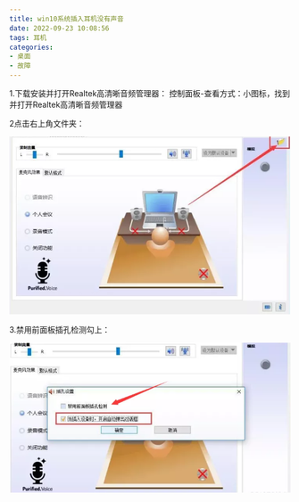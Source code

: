 ```yaml
---
title: win10系统插入耳机没有声音
date: 2022-09-23 10:08:56
tags: 耳机
categories: 
- 桌面
- 故障
---
```


1.下载安装并打开Realtek高清晰音频管理器：
控制面板-查看方式：小图标，找到并打开Realtek高清晰音频管理器

<!--more-->

2点击右上角文件夹：

![image-20220923101254223](win10系统插入耳机没有声音/image-20220923101254223.png)

3.禁用前面板插孔检测勾上：

![image-20220923101306384](win10系统插入耳机没有声音/image-20220923101306384.png)
